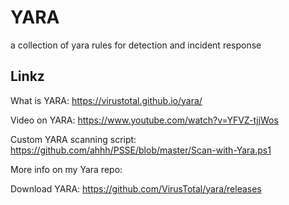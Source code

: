 # YARA
a collection of yara rules for detection and incident response

## Linkz
What is YARA:
https://virustotal.github.io/yara/

Video on YARA:
https://www.youtube.com/watch?v=YFVZ-tjjWos

Custom YARA scanning script:
https://github.com/ahhh/PSSE/blob/master/Scan-with-Yara.ps1

More info on my Yara repo:

Download YARA: 
https://github.com/VirusTotal/yara/releases
